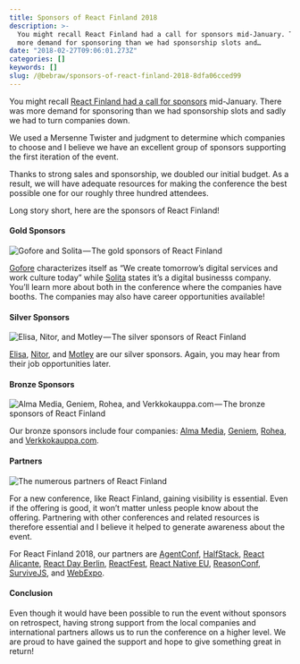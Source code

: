 ```yaml
---
title: Sponsors of React Finland 2018
description: >-
  You might recall React Finland had a call for sponsors mid-January. There was
  more demand for sponsoring than we had sponsorship slots and…
date: "2018-02-27T09:06:01.273Z"
categories: []
keywords: []
slug: /@bebraw/sponsors-of-react-finland-2018-8dfa06cced99
---
```


You might recall [React Finland had a call for sponsors](https://medium.com/react-finland/call-for-sponsors-b193c561fa5) mid-January. There was more demand for sponsoring than we had sponsorship slots and sadly we had to turn companies down.

We used a Mersenne Twister and judgment to determine which companies to choose and I believe we have an excellent group of sponsors supporting the first iteration of the event.

Thanks to strong sales and sponsorship, we doubled our initial budget. As a result, we will have adequate resources for making the conference the best possible one for our roughly three hundred attendees.

Long story short, here are the sponsors of React Finland!

#### Gold Sponsors

![Gofore and Solita — The gold sponsors of React Finland](img/1__tYqMdteIum45QYt6OH1YAQ.png)

[Gofore](https://gofore.com/en/home/) characterizes itself as “We create tomorrow’s digital services and work culture today” while [Solita](https://www.solita.fi/en/) states it’s a digital businesss company. You’ll learn more about both in the conference where the companies have booths. The companies may also have career opportunities available!

#### Silver Sponsors

![Elisa, Nitor, and Motley — The silver sponsors of React Finland](img/1__GGmsiw6zGy4HNEJ1Xfwnvw.png)

[Elisa](https://elisa.fi/), [Nitor](https://www.nitor.com/en), and [Motley](https://motley.fi/) are our silver sponsors. Again, you may hear from their job opportunities later.

#### Bronze Sponsors

![Alma Media, Geniem, Rohea, and Verkkokauppa.com — The bronze sponsors of React Finland](img/1__Zn8a__V__hZnDzaHIZf5p7xw.png)

Our bronze sponsors include four companies: [Alma Media](https://www.almamedia.fi/), [Geniem](https://www.geniem.fi/in-english/), [Rohea](http://www.rohea.com/), and [Verkkokauppa.com](https://www.verkkokauppa.com/).

#### Partners

![The numerous partners of React Finland](img/1__PF4xnEL0__4gmydOFM1uWOA.png)

For a new conference, like React Finland, gaining visibility is essential. Even if the offering is good, it won’t matter unless people know about the offering. Partnering with other conferences and related resources is therefore essential and I believe it helped to generate awareness about the event.

For React Finland 2018, our partners are [AgentConf](https://www.agent.sh/), [HalfStack](http://halfstackconf.com/), [React Alicante](http://reactalicante.es/), [React Day Berlin](https://reactday.berlin/), [ReactFest](https://reactfest.com/), [React Native EU](http://react-native.eu/), [ReasonConf](https://www.reason-conf.com/), [SurviveJS](https://survivejs.com/), and [WebExpo](https://www.webexpo.net/prague2018/).

#### Conclusion

Even though it would have been possible to run the event without sponsors on retrospect, having strong support from the local companies and international partners allows us to run the conference on a higher level. We are proud to have gained the support and hope to give something great in return!
